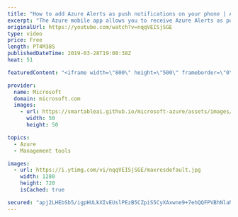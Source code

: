 ```yaml
---
title: "How to add Azure Alerts as push notifications on your phone | Azure Portal Series"
excerpt: "The Azure mobile app allows you to receive Azure Alerts as push notifications on your mobile device. In this video of the Azure Portal “How To” Series, learn how you can setup Azure Alerts such as metric alerts, log analytics, Application Insights, and Activity Log from Azure Monitor on the Azure portal."
originalUrl: https://youtube.com/watch?v=nqqVEISjSGE
type: video
price: Free
length: PT4M38S
publishedDateTime: 2019-03-28T19:08:38Z
heat: 51

featuredContent: "<iframe width=\"800\" height=\"500\" frameborder=\"0\" src=\"https://www.youtube.com/embed/nqqVEISjSGE\" allow=\"accelerometer; autoplay; encrypted-media; gyroscope; picture-in-picture\" allowfullscreen></iframe>"

provider:
  name: Microsoft
  domain: microsoft.com
  images:
    - url: https://smartableai.github.io/microsoft-azure/assets/images/organizations/microsoft.com-50x50.jpg
      width: 50
      height: 50

topics:
  - Azure
  - Management tools

images:
  - url: https://i.ytimg.com/vi/nqqVEISjSGE/maxresdefault.jpg
    width: 1280
    height: 720
    isCached: true

secured: "apj2LHEbSb5/igpHULkXIvEUslPEzB5CZpiS5CyXAxwne9+7ehQQFPVBhNlaNBOvJDbBcFno91Neuafym2/B2dyrNQcUHijsecpvFAZJqouGDcZW6BxrRfGx8uhfOH/riiMF+edMnn0zRaHw9915OJeXmrJ/fEzsCkEyTJS/92NUjdyDM97eAj8lfToPvEYqx7msZTN5pWeRYV0+ho9fjcCmhZZ9YbXW/PXCyasRysmpnJu+b75Og6CGxlAVr7oxD84xJvU/JdqlqIzZcT6KXnSOnwmGkHExE3OwTPewiuNpybn4pWG1i+8tplOsaI69e/i0hVrotPAcpKh78h7SzgmHkfR+AbmoQcmJLSY2YBsqid//dHtCEfXoYkA3lEvRr8egwaRdOXlfaNUQhKzPXp7o+QI57oC9eqOFrmQkoXk=;BG2Pq73ecqqIT9/cCDQPeA=="
---
```


